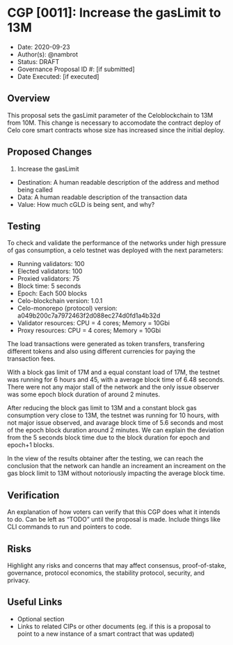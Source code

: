 # CGP [0011]: Increase the gasLimit to 13M

- Date: 2020-09-23
- Author(s): @nambrot
- Status: DRAFT
- Governance Proposal ID #: [if submitted]
- Date Executed: [if executed]

## Overview

This proposal sets the gasLimit parameter of the Celoblockchain to 13M from 10M. This change is necessary to accomodate the contract deploy of Celo core smart contracts whose size has increased since the initial deploy.

## Proposed Changes

1. Increase the gasLimit
  - Destination: A human readable description of the address and method being called
  - Data: A human readable description of the transaction data
  - Value: How much cGLD is being sent, and why?

## Testing

To check and validate the performance of the networks under high pressure of gas consumption, a celo testnet was deployed with the next parameters:

- Running validators: 100
- Elected validators: 100
- Proxied validators: 75
- Block time: 5 seconds
- Epoch: Each 500 blocks
- Celo-blockchain version: 1.0.1
- Celo-monorepo (protocol) version: a049b200c7a7972463f2d088ec274d0fd1a4b32d
- Validator resources: CPU = 4 cores; Memory = 10Gbi
- Proxy resources: CPU = 4 cores; Memory = 10Gbi

The load transactions were generated as token transfers, transfering different tokens and also using different currencies for paying the transaction fees.

With a block gas limit of 17M and a equal constant load of 17M, the testnet was running for 6 hours and 45, with a average block time of 6.48 seconds. There were not any major stall of the network and the only issue observer was some epoch block duration of around 2 minutes.

After reducing the block gas limit to 13M and a constant block gas consumption very close to 13M, the testnet was running for 10 hours, with not major issue observed, and avarage block time of 5.6 seconds and most of the epoch block duration around 2 minutes. We can explain the deviation from the 5 seconds block time due to the block duration for epoch and epoch+1 blocks.

In the view of the results obtainer after the testing, we can reach the conclusion that the network can handle an increament an increament on the gas block limit to 13M without notoriously impacting the average block time.

## Verification

An explanation of how voters can verify that this CGP does what it intends to do. Can be left as “TODO” until the proposal is made. Include things like CLI commands to run and pointers to code.

## Risks

Highlight any risks and concerns that may affect consensus, proof-of-stake, governance, protocol economics, the stability protocol, security, and privacy.

## Useful Links

* Optional section
* Links to related CIPs or other documents (eg. if this is a proposal to point to a new instance of a smart contract that was updated)
